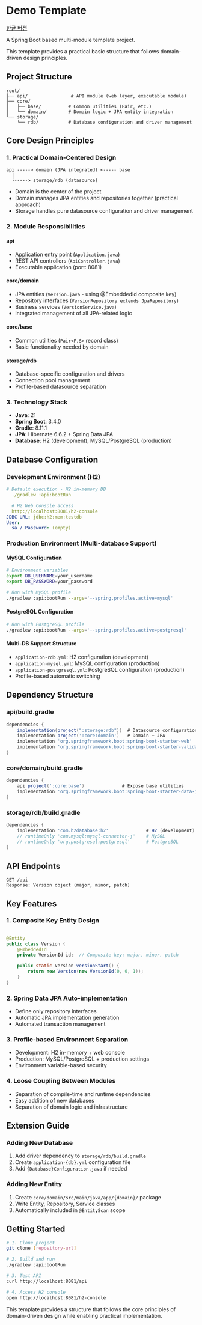 # Demo Template

[한글 버전](README.kr.md)

A Spring Boot based multi-module template project.

This template provides a practical basic structure that follows domain-driven design principles.

## Project Structure

```
root/
├── api/                # API module (web layer, executable module)
├── core/
│   ├── base/          # Common utilities (Pair, etc.)
│   └── domain/        # Domain logic + JPA entity integration
└── storage/
    └── rdb/           # Database configuration and driver management
```

## Core Design Principles

### 1. Practical Domain-Centered Design

```
api -----> domain (JPA integrated) <----- base
  |
  └-----> storage/rdb (datasource)
```

- Domain is the center of the project
- Domain manages JPA entities and repositories together (practical approach)
- Storage handles pure datasource configuration and driver management

### 2. Module Responsibilities

#### api

- Application entry point (`Application.java`)
- REST API controllers (`ApiController.java`)
- Executable application (port: 8081)

#### core/domain

- JPA entities (`Version.java` - using @EmbeddedId composite key)
- Repository interfaces (`VersionRepository extends JpaRepository`)
- Business services (`VersionService.java`)
- Integrated management of all JPA-related logic

#### core/base

- Common utilities (`Pair<F,S>` record class)
- Basic functionality needed by domain

#### storage/rdb

- Database-specific configuration and drivers
- Connection pool management
- Profile-based datasource separation

### 3. Technology Stack

- **Java**: 21
- **Spring Boot**: 3.4.0
- **Gradle**: 8.11.1
- **JPA**: Hibernate 6.6.2 + Spring Data JPA
- **Database**: H2 (development), MySQL/PostgreSQL (production)

## Database Configuration

### Development Environment (H2)

```yaml
# Default execution - H2 in-memory DB
  ./gradlew :api:bootRun

  # H2 Web Console access
  http://localhost:8081/h2-console
JDBC URL: jdbc:h2:mem:testdb
User:
  sa / Password: (empty)
```

### Production Environment (Multi-database Support)

#### MySQL Configuration

```bash
# Environment variables
export DB_USERNAME=your_username
export DB_PASSWORD=your_password

# Run with MySQL profile
./gradlew :api:bootRun --args='--spring.profiles.active=mysql'
```

#### PostgreSQL Configuration

```bash
# Run with PostgreSQL profile
./gradlew :api:bootRun --args='--spring.profiles.active=postgresql'
```

#### Multi-DB Support Structure

- `application-rdb.yml`: H2 configuration (development)
- `application-mysql.yml`: MySQL configuration (production)
- `application-postgresql.yml`: PostgreSQL configuration (production)
- Profile-based automatic switching

## Dependency Structure

### api/build.gradle

```gradle
dependencies {
    implementation(project(":storage:rdb"))  # Datasource configuration
    implementation project(':core:domain')   # Domain + JPA
    implementation 'org.springframework.boot:spring-boot-starter-web'
    implementation 'org.springframework.boot:spring-boot-starter-validation'
}
```

### core/domain/build.gradle

```gradle
dependencies {
    api project(':core:base')              # Expose base utilities
    implementation 'org.springframework.boot:spring-boot-starter-data-jpa'
}
```

### storage/rdb/build.gradle

```gradle
dependencies {
    implementation 'com.h2database:h2'              # H2 (development)
    // runtimeOnly 'com.mysql:mysql-connector-j'    # MySQL
    // runtimeOnly 'org.postgresql:postgresql'      # PostgreSQL
}
```

## API Endpoints

```http
GET /api
Response: Version object (major, minor, patch)
```

## Key Features

### 1. Composite Key Entity Design

```java

@Entity
public class Version {
    @EmbeddedId
    private VersionId id;  // Composite key: major, minor, patch

    public static Version versionStart() {
        return new Version(new VersionId(0, 0, 1));
    }
}
```

### 2. Spring Data JPA Auto-implementation

- Define only repository interfaces
- Automatic JPA implementation generation
- Automated transaction management

### 3. Profile-based Environment Separation

- Development: H2 in-memory + web console
- Production: MySQL/PostgreSQL + production settings
- Environment variable-based security

### 4. Loose Coupling Between Modules

- Separation of compile-time and runtime dependencies
- Easy addition of new databases
- Separation of domain logic and infrastructure

## Extension Guide

### Adding New Database

1. Add driver dependency to `storage/rdb/build.gradle`
2. Create `application-{db}.yml` configuration file
3. Add `{Database}Configuration.java` if needed

### Adding New Entity

1. Create `core/domain/src/main/java/app/{domain}/` package
2. Write Entity, Repository, Service classes
3. Automatically included in `@EntityScan` scope

## Getting Started

```bash
# 1. Clone project
git clone [repository-url]

# 2. Build and run
./gradlew :api:bootRun

# 3. Test API
curl http://localhost:8081/api

# 4. Access H2 console
open http://localhost:8081/h2-console
```

This template provides a structure that follows the core principles of domain-driven design while enabling practical implementation.
